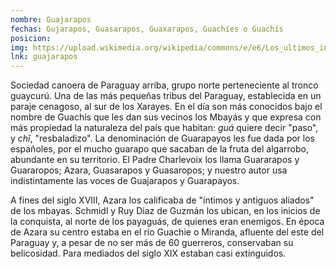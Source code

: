 ```yaml
---
nombre: Guajarapos
fechas: Gujarapos, Guasarapos, Guaxarapos, Guachíes o Guachís
posicion: 
img: https://upload.wikimedia.org/wikipedia/commons/e/e6/Los_ultimos_indios_charruas.jpg
lnk: guajarapos
---
```


Sociedad canoera de Paraguay arriba, grupo norte perteneciente al tronco guaycurú. Una de las más pequeñas tribus del Paraguay, establecida en un paraje cenagoso, al sur de los Xarayes. En el día son más conocidos bajo el nombre de Guachís que les dan sus vecinos los Mbayás y que expresa con más propiedad la naturaleza del país que habitan: <i>guá</i> quiere decir &quot;paso&quot;, y <i>chî</i>, &quot;resbaladizo&quot;. La denominación de Guarapayos les fue dada por los españoles, por el mucho guarapo que sacaban de la fruta del algarrobo, abundante en su territorio. El Padre Charlevoix los llama Guararapos y Guararopos; Azara, Guasarapos y Guasaropos; y nuestro autor usa indistintamente las voces de Guajarapos y Guarapayos.

A fines del siglo XVIII, Azara los calificaba de &quot;íntimos y antiguos aliados&quot; de los mbayas. Schmidl y Ruy Diaz de Guzmán los ubican, en los inicios de la conquista, al norte de los payaguás, de quienes eran enemigos. En época de Azara su centro estaba en el río Guachie o Miranda, afluente del este del Paraguay y, a pesar de no ser más de 60 guerreros, conservaban su belicosidad. Para mediados del siglo XIX estaban casi extinguidos.

